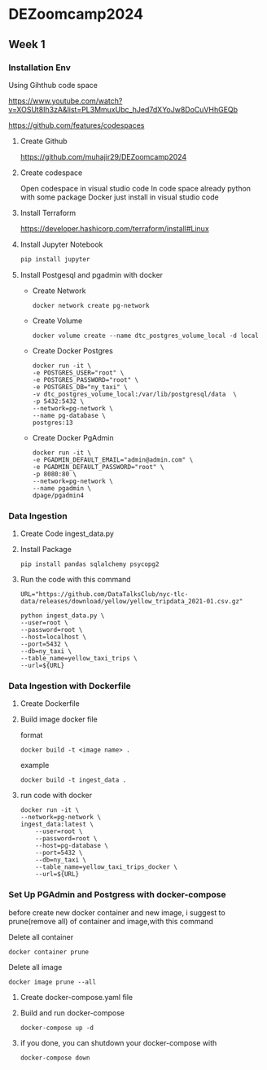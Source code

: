 # DEZoomcamp2024

## Week 1

### Installation Env

Using Gihthub code space

<https://www.youtube.com/watch?v=XOSUt8Ih3zA&list=PL3MmuxUbc_hJed7dXYoJw8DoCuVHhGEQb>

<https://github.com/features/codespaces>

1. Create Github

    <https://github.com/muhajir29/DEZoomcamp2024>

2. Create codespace

    Open codespace in visual studio code
In code space already python with some package
Docker just install in visual studio code

3. Install Terraform

    <https://developer.hashicorp.com/terraform/install#Linux>

4. Install Jupyter Notebook

    ```python
    pip install jupyter
    ```

5. Install Postgesql and pgadmin with docker
    - Create Network

        ```docker
        docker network create pg-network
        ```

    - Create Volume

        ```docker
        docker volume create --name dtc_postgres_volume_local -d local
        ```

    - Create Docker Postgres

        ```docker
        docker run -it \
        -e POSTGRES_USER="root" \
        -e POSTGRES_PASSWORD="root" \
        -e POSTGRES_DB="ny_taxi" \
        -v dtc_postgres_volume_local:/var/lib/postgresql/data  \
        -p 5432:5432 \
        --network=pg-network \
        --name pg-database \
        postgres:13
        ```

    - Create Docker PgAdmin

        ```docker
        docker run -it \
        -e PGADMIN_DEFAULT_EMAIL="admin@admin.com" \
        -e PGADMIN_DEFAULT_PASSWORD="root" \
        -p 8080:80 \
        --network=pg-network \
        --name pgadmin \
        dpage/pgadmin4
        ```

### Data Ingestion

1. Create Code ingest_data.py
2. Install Package

    ```console
    pip install pandas sqlalchemy psycopg2
    ```

3. Run the code with this command

    ```console
    URL="https://github.com/DataTalksClub/nyc-tlc-data/releases/download/yellow/yellow_tripdata_2021-01.csv.gz"
    
    python ingest_data.py \
    --user=root \
    --password=root \
    --host=localhost \
    --port=5432 \
    --db=ny_taxi \
    --table_name=yellow_taxi_trips \
    --url=${URL}
    ```

### Data Ingestion with Dockerfile

1. Create Dockerfile

2. Build image docker file

    format

    ```docker
    docker build -t <image name> .
    ```

    example

    ```docker
    docker build -t ingest_data .
    ```

3. run code with docker 

    ```docker
    docker run -it \
    --network=pg-network \
    ingest_data:latest \
        --user=root \
        --password=root \
        --host=pg-database \
        --port=5432 \
        --db=ny_taxi \
        --table_name=yellow_taxi_trips_docker \
        --url=${URL}
    ```

### Set Up PGAdmin and Postgress with docker-compose

before create new docker container and new image, i suggest to prune(remove all) of container and image,with this command

Delete all container

```docker
docker container prune
```

Delete all image

```docker
docker image prune --all
```

1. Create docker-compose.yaml file 
2. Build and run docker-compose

    ```docker
    docker-compose up -d 
    ```

3. if you done, you can shutdown your docker-compose with

    ```docker
    docker-compose down
    ```

